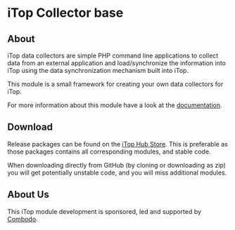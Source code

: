 # iTop Collector base

## About

iTop data collectors are simple PHP command line applications to collect data from an external application and load/synchronize the
 information into iTop using the data synchronization mechanism built into iTop.

This module is a small framework for creating your own data collectors for iTop.

For more information about this module have a look at the [documentation](https://www.itophub.io/wiki/page?id=extensions%3Aitop-data-collector-base).

## Download

Release packages can be found on the [iTop Hub Store](https://store.itophub.io/en_US/taxons/all-extensions). This is preferable as those packages contains all corresponding modules, and stable code. 

When downloading directly from GitHub (by cloning or downloading as zip) you will get potentially unstable code, and you will miss
 additional modules.  


## About Us

This iTop module development is sponsored, led and supported by [Combodo](https://www.combodo.com).
